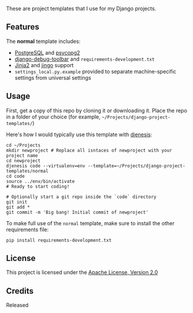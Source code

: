 These are project templates that I use for my Django projects.

## Features
The **normal** template includes:
  * [PostgreSQL](http://www.postgresql.org/) and [psycopg2](http://pypi.python.org/pypi/psycopg2)
  * [django-debug-toolbar](http://github.com/django-debug-toolbar/django-debug-toolbar) and `requirements-development.txt`
  * [Jinja2](http://jinja.pocoo.org/docs/) and [jingo](http://github.com/concentricsky/jingo) support
  * `settings_local.py.example` provided to separate machine-specific settings from universal settings


## Usage
First, get a copy of this repo by cloning it or downloading it. Place the repo in a folder of your choice (for example, `~/Projects/django-project-templates/`)

Here's how I would typically use this template with [djenesis](http://github.com/concentricsky/djenesis):

    cd ~/Projects
    mkdir newproject # Replace all isntaces of newproject with your project name
    cd newproject
    djenesis code --virtualenv=env --template=~/Projects/django-project-templates/normal
    cd code
    source ../env/bin/activate
    # Ready to start coding!

    # Optionally start a git repo inside the `code` directory
    git init
    git add *
    git commit -m 'Big bang! Initial commit of newproject'

To make full use of the `normal` template, make sure to install the other requirements file:

    pip install requirements-development.txt

## License
This project is licensed under the [Apache License, Version 2.0](http://www.apache.org/licenses/LICENSE-2.0)


## Credits
Released